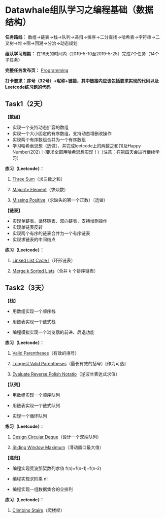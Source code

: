 # Datawhale组队学习之编程基础（数据结构）

**任务路线：** 数组->链表->栈->队列->递归->排序->二分查找->哈希表->字符串->二叉树->堆->图->回溯->分治->动态规划

**组队学习周期：** 在16天的时间内（2019-5-10至2019-5-25）完成7个任务（14个子任务）

**完整任务发布页：** [Programming](https://github.com/datawhalechina/Programming)

**打卡要求：序号（32号）+昵称+链接，其中链接内应该包括要求实现的代码以及Leetcode练习题的代码**

## Task1（2天）

**【数组】**

 - 实现一个支持动态扩容的数组
 - 实现一个大小固定的有序数组，支持动态增删改操作
 - 实现两个有序数组合并为一个有序数组
 - 学习哈希表思想（选做），并完成leetcode上的两数之和(1)及Happy Number(202)！(要求全部用哈希思想实现！)（注意：在第四天会进行继续学习）

**练习（Leetcode）：**

1. [Three Sum](https://leetcode-cn.com/problems/3sum/)（求三数之和）

2. [Majority Element](https://leetcode-cn.com/problems/majority-element/)（求众数）

3. [Missing Positive](https://leetcode-cn.com/problems/first-missing-positive/)（求缺失的第一个正数）（选做）

**【链表】**

 - 实现单链表、循环链表、双向链表，支持增删操作
 - 实现单链表反转
 - 实现两个有序的链表合并为一个有序链表
 - 实现求链表的中间结点

**练习（Leetcode）：**

1. [Linked List Cycle I](https://leetcode-cn.com/problems/linked-list-cycle/)（环形链表）

2. [Merge k Sorted Lists](https://leetcode-cn.com/problems/merge-k-sorted-lists/)（合并 k 个排序链表）

## Task2（3天）

**【栈】**

 - 用数组实现一个顺序栈

 - 用链表实现一个链式栈

 - 编程模拟实现一个浏览器的前进、后退功能

**练习（Leetcode）：**

1. [Valid Parentheses](https://leetcode-cn.com/problems/valid-parentheses/)（有效的括号）

2. [Longest Valid Parentheses](https://leetcode-cn.com/problems/longest-valid-parentheses/)（最长有效的括号）[作为可选]

3. [Evaluate Reverse Polish Notatio](https://leetcode-cn.com/problems/evaluate-reverse-polish-notation/)（逆波兰表达式求值）

**【队列】**

 - 用数组实现一个顺序队列

 - 用链表实现一个链式队列

 - 实现一个循环队列

**练习（Leetcode）：**

1. [Design Circular Deque](https://leetcode-cn.com/problems/design-circular-deque/)（设计一个双端队列）

2. [Sliding Window Maximum](https://leetcode-cn.com/problems/sliding-window-maximum/)（滑动窗口最大值）

**【递归】**

 - 编程实现斐波那契数列求值 f(n)=f(n-1)+f(n-2)

 - 编程实现求阶乘 n!

 - 编程实现一组数据集合的全排列

**练习（Leetcode）：**

1. [Climbing Stairs](https://leetcode-cn.com/problems/climbing-stairs/)（爬楼梯）
